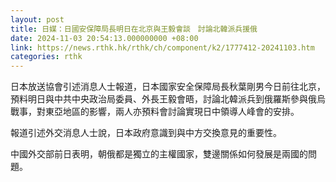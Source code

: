 ```yaml
---
layout: post
title: 日媒：日國安保障局長明日在北京與王毅會談　討論北韓派兵援俄
date: 2024-11-03 20:54:13.000000000 +08:00
link: https://news.rthk.hk/rthk/ch/component/k2/1777412-20241103.htm
categories: rthk
---
```


日本放送協會引述消息人士報道，日本國家安全保障局長秋葉剛男今日前往北京，預料明日與中共中央政治局委員、外長王毅會晤，討論北韓派兵到俄羅斯參與俄烏戰事，對東亞地區的影響，兩人亦預料會討論實現日中領導人峰會的安排。

報道引述外交消息人士說，日本政府意識到與中方交換意見的重要性。

中國外交部前日表明，朝俄都是獨立的主權國家，雙邊關係如何發展是兩國的問題。
